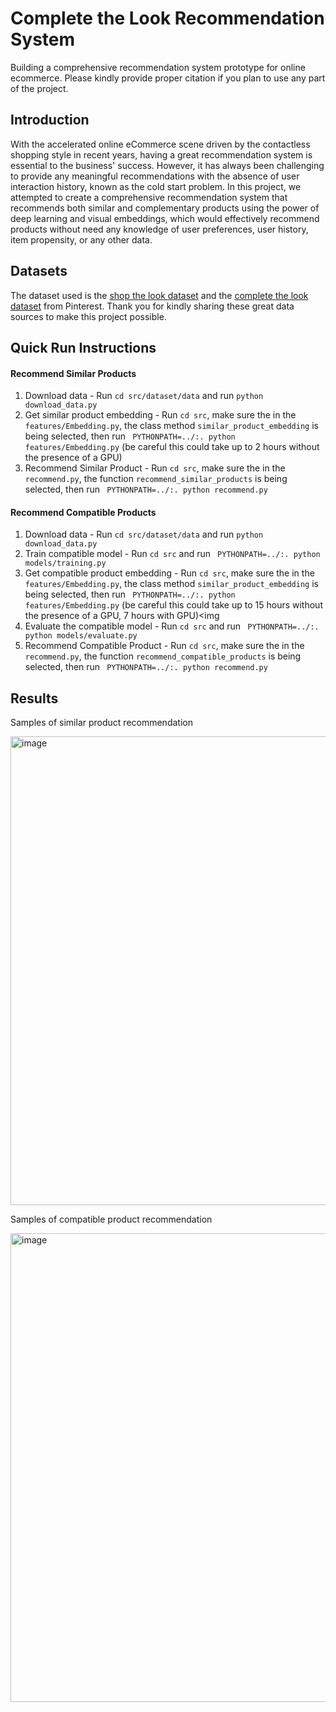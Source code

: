 # Complete the Look Recommendation System

Building a comprehensive recommendation system prototype for online ecommerce. Please kindly provide proper citation if you plan to use any part of the project.

## Introduction

With the accelerated online eCommerce scene driven by the contactless shopping style in recent years, having a great recommendation system is essential to the business' success. However, it has always been challenging to provide any meaningful recommendations with the absence of user interaction history, known as the cold start problem.  In this project, we attempted to create a comprehensive recommendation system that recommends both similar and complementary products using the power of deep learning and visual embeddings, which would effectively recommend products without need any knowledge of user preferences, user history, item propensity, or any other data.


## Datasets

The dataset used is the [shop the look dataset](https://github.com/kang205/STL-Dataset) and the [complete the look dataset](https://github.com/eileenforwhat/complete-the-look-dataset) from Pinterest. Thank you for kindly sharing these great data sources to make this project possible.

## Quick Run Instructions

#### Recommend Similar Products
1. Download data - Run `cd src/dataset/data` and run `python download_data.py`
2. Get similar product embedding - Run `cd src`, make sure the in the `features/Embedding.py`, the class method `similar_product_embedding` is being selected, then run ` PYTHONPATH=../:. python features/Embedding.py` (be careful this could take up to 2 hours without the presence of a GPU)
3. Recommend Similar Product - Run `cd src`, make sure the in the `recommend.py`, the function `recommend_similar_products` is being selected, then run ` PYTHONPATH=../:. python recommend.py`

#### Recommend Compatible Products
1. Download data - Run `cd src/dataset/data` and run `python download_data.py`
2. Train compatible model - Run `cd src` and run ` PYTHONPATH=../:. python models/training.py`
3. Get compatible product embedding - Run `cd src`, make sure the in the `features/Embedding.py`, the class method `similar_product_embedding` is being selected, then run ` PYTHONPATH=../:. python features/Embedding.py` (be careful this could take up to 15 hours without the presence of a GPU, 7 hours with GPU)<img 
4. Evaluate the compatible model -  Run `cd src` and run ` PYTHONPATH=../:. python models/evaluate.py`
5. Recommend Compatible Product - Run `cd src`, make sure the in the `recommend.py`, the function `recommend_compatible_products` is being selected, then run ` PYTHONPATH=../:. python recommend.py`

## Results
Samples of similar product recommendation

<img width="750" alt="image" src="https://user-images.githubusercontent.com/18410378/146464288-d3960443-a616-49fc-b250-eadb1f751927.png">


Samples of compatible product recommendation


<img width="750" alt="image" src="https://user-images.githubusercontent.com/18410378/146464340-db108af4-ae66-409b-97fc-cb993c7a17bb.png">



